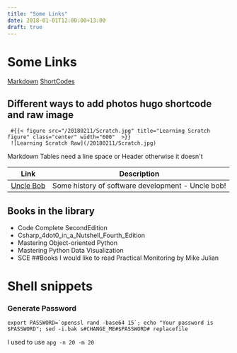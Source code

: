```yaml
---
title: "Some Links"
date: 2018-01-01T12:00:00+13:00
draft: true
---
```

# Some Links
[Markdown](https://github.com/adam-p/markdown-here/wiki/Markdown-Cheatsheet)
[ShortCodes](https://gohugo.io/content-management/shortcodes/)

## Different ways to add photos hugo shortcode and raw image
```
 #{{< figure src="/20180211/Scratch.jpg" title="Learning Scratch figure" class="center" width="600"  >}}
 ![Learning Scratch Raw](/20180211/Scratch.jpg)
```



Markdown Tables need a line space or Header otherwise it doesn't 

|Link|Description|
|---|---|
|[Uncle Bob](https://www.youtube.com/watch?v=ecIWPzGEbFc) | Some history of software development - Uncle bob!|
   

## Books in the library
+ Code Complete SecondEdition
+ Csharp_4dot0_in_a_Nutshell_Fourth_Edition
+ Mastering Object-oriented Python
+ Mastering Python Data Visualization
+ SCE
##Books I would like to read
Practical Monitoring by Mike Julian

# Shell snippets
### Generate Password
```
export PASSWORD=`openssl rand -base64 15`; echo "Your password is $PASSWORD"; sed -i.bak s#CHANGE_ME#$PASSWORD# replacefile
```
I used to use ```apg -n 20 -m 20```